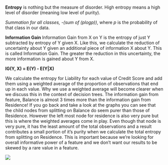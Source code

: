 **Entropy** is nothing but the measure of disorder. High entropy means a high level of disorder (meaning low level of purity).

*Summation for all classes, -(sum of (plogp))*, where *p* is the probability of that class in our data.

**Information Gain** Information Gain from X on Y is the entropy of just Y subtracted by  entropy of Y given X. Like this, we calculate the reduction of uncertainty about Y given an additional piece of information X about Y. This is called Information Gain. The greater the reduction in this uncertainty, the more information is gained about Y from X.

**IG(Y, X) = E(Y) - E(Y|X)**

We calculate the entropy for Liability for each value of Credit Score and add them using a weighted average of the proportion of observations that end up in each value. Why we use a weighted average will become clearer when we discuss this in the context of decision trees.
The information gain from feature, Balance is almost 3 times more than the information gain from Residence! If you go back and take a look at the graphs you can see that the child nodes from splitting on Balance do seem purer than those of Residence. However the left most node for residence is also very pure but this is where the weighted averages come in play. Even though that node is very pure, it has the least amount of the total observations and a result contributes a small portion of it’s purity when we calculate the total entropy from splitting on Residence. This is important because we’re looking for overall informative power of a feature and we don’t want our results to be skewed by a rare value in a feature.


<img src="https://render.githubusercontent.com/render/math?math=c2lnbWE=e^{i \pi} = -1">


